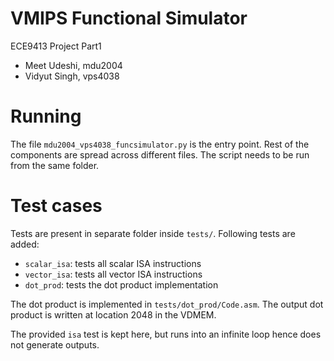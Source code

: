 VMIPS Functional Simulator
==========================

ECE9413 Project Part1

- Meet Udeshi, mdu2004
- Vidyut Singh, vps4038

Running
=======

The file `mdu2004_vps4038_funcsimulator.py` is the entry point.
Rest of the components are spread across different files.
The script needs to be run from the same folder.

Test cases
==========

Tests are present in separate folder inside `tests/`.
Following tests are added:

 - `scalar_isa`: tests all scalar ISA instructions
 - `vector_isa`: tests all vector ISA instructions
 - `dot_prod`: tests the dot product implementation

The dot product is implemented in `tests/dot_prod/Code.asm`.
The output dot product is written at location 2048 in the VDMEM.

The provided `isa` test is kept here, but runs into an infinite loop hence
does not generate outputs.
